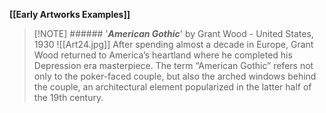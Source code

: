 **[[Early Artworks Examples]]**

>[!NOTE] ###### '***American Gothic***' by Grant Wood
> \- United States, 1930
> ![[Art24.jpg]]
> After spending almost a decade in Europe, Grant Wood returned to America’s heartland where he completed his Depression era masterpiece. The term “American Gothic” refers not only to the poker-faced couple, but also the arched windows behind the couple, an architectural element popularized in the latter half of the 19th century.